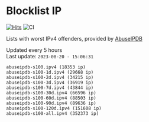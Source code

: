# Blocklist IP

[![Hits](https://hits.seeyoufarm.com/api/count/incr/badge.svg?url=https%3A%2F%2Fgithub.com%2Fborestad%2Fblocklist-ip%2F&count_bg=%2379C83D&title_bg=%23555555&icon=&icon_color=%23E7E7E7&title=hits&edge_flat=false)](https://hits.seeyoufarm.com)  ![CI](https://img.shields.io/github/workflow/status/borestad/blocklist-ip/CI?style=flat-square)

Lists with worst IPv4 offenders, provided by [AbuseIPDB](https://www.abuseipdb.com/)

<!-- FOOTER-PLACEHOLDER -->
Updated every 5 hours<br>
Last update: `2023-08-20 - 15:06:31`
```
abuseipdb-s100.ipv4 (18353 ip)
abuseipdb-s100-1d.ipv4 (29668 ip)
abuseipdb-s100-2d.ipv4 (34215 ip)
abuseipdb-s100-3d.ipv4 (36919 ip)
abuseipdb-s100-7d.ipv4 (43844 ip)
abuseipdb-s100-30d.ipv4 (66596 ip)
abuseipdb-s100-60d.ipv4 (88503 ip)
abuseipdb-s100-90d.ipv4 (89636 ip)
abuseipdb-s100-120d.ipv4 (151608 ip)
abuseipdb-s100-all.ipv4 (352373 ip)
```
